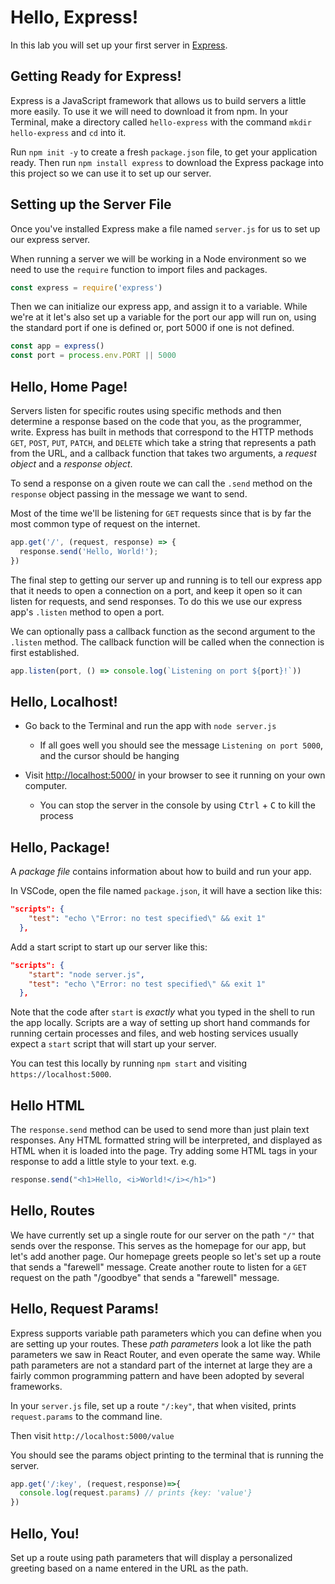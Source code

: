# Hello, Express!

In this lab you will set up your first server in [Express](https://expressjs.com/).

## Getting Ready for Express!

Express is a JavaScript framework that allows us to build servers a little more easily. To use it we will need to download it from npm. In your Terminal, make a directory called `hello-express` with the command `mkdir hello-express` and `cd` into it. 

Run `npm init -y` to create a fresh `package.json` file, to get your application ready. Then run `npm install express` to download the Express package into this project so we can use it to set up our server.

## Setting up the Server File

Once you've installed Express make a file named `server.js` for us to set up our express server.

When running a server we will be working in a Node environment so we need to use the `require` function to import files and packages.

```javascript
const express = require('express')
```

Then we can initialize our express app, and assign it to a variable. While we're at it let's also set up a variable for the port our app will run on, using the standard port if one is defined or, port 5000 if one is not defined.

```js
const app = express()
const port = process.env.PORT || 5000
```

## Hello, Home Page!

Servers listen for specific routes using specific methods and then determine a response based on the code that you, as the programmer, write. Express has built in methods that correspond to the HTTP methods `GET`, `POST`, `PUT`, `PATCH`, and `DELETE` which take a string that represents a path from the URL, and a callback function that takes two arguments, a *request object* and a *response object*. 

To send a response on a given route we can call the `.send` method on the `response` object passing in the message we want to send.

Most of the time we'll be listening for `GET` requests since that is by far the most common type of request on the internet.

```js
app.get('/', (request, response) => {
  response.send('Hello, World!');
})
```

The final step to getting our server up and running is to tell our express app that it needs to open a connection on a port, and keep it open so it can listen for requests, and send responses. To do this we use our express app's `.listen` method to open a port.

We can optionally pass a callback function as the second argument to the `.listen` method. The callback function will be called when the connection is first established.

```js
app.listen(port, () => console.log(`Listening on port ${port}!`))
```

## Hello, Localhost!

- Go back to the Terminal and run the app with `node server.js`
  - If all goes well you should see the message `Listening on port 5000`, and the cursor should be hanging

- Visit <http://localhost:5000/> in your browser to see it running on your own computer.
  - You can stop the server in the console by using <kbd>Ctrl</kbd> + <kbd>C</kbd> to kill the process


## Hello, Package!

A *package file* contains information about how to build and run your app.

In VSCode, open the file named `package.json`, it will have a section like this:

```json
"scripts": {
    "test": "echo \"Error: no test specified\" && exit 1"
  },
```

Add a start script to start up our server like this:

```json
"scripts": {
    "start": "node server.js",
    "test": "echo \"Error: no test specified\" && exit 1"
  },
```

Note that the code after `start` is *exactly* what you typed in the shell to run the app locally. Scripts are a way of setting up short hand commands for running certain processes and files, and web hosting services usually expect a `start` script that will start up your server.

You can test this locally by running `npm start` and visiting `https://localhost:5000`.

## Hello HTML

The `response.send` method can be used to send more than just plain text responses. Any HTML formatted string will be interpreted, and displayed as HTML when it is loaded into the page. Try adding some HTML tags in your response to add a little style to your text. e.g.

```js
response.send("<h1>Hello, <i>World!</i></h1>")
```

## Hello, Routes

We have currently set up a single route for our server on the path `"/"` that sends over the response. This serves as the homepage for our app, but let's add another page. Our homepage greets people so let's set up a route that sends a "farewell" message. Create another route to listen for a `GET` request on the path "/goodbye" that sends a "farewell" message.

## Hello, Request Params!

Express supports variable path parameters which you can define when you are setting up your routes. These *path parameters* look a lot like the path parameters we saw in React Router, and even operate the same way. While path parameters are not a standard part of the internet at large they are a fairly common programming pattern and have been adopted by several frameworks.

In your `server.js` file, set up a route `"/:key"`, that when visited,
prints `request.params` to the command line.

Then visit `http://localhost:5000/value`

You should see the params object printing to the terminal that is running the server.

```javascript
app.get('/:key', (request,response)=>{
  console.log(request.params) // prints {key: 'value'}
})
```

## Hello, You!

Set up a route using path parameters that will display a personalized greeting based on a name entered in the URL as the path.

